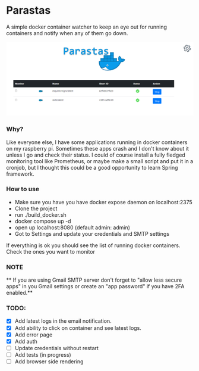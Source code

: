 # Parastas

A simple docker container watcher to keep an eye out for running containers and notify when any of them go down.

![How it looks](screenshot.png)

### Why?

Like everyone else, I have some applications running in docker containers on my raspberry pi. Sometimes these apps crash and I don't know about it unless I go and check their status. I could of course install a fully fledged monitoring tool like Prometheus, or maybe make a small script and put it in a cronjob, but I thought this could be a good opportunity to learn Spring framework.

### How to use

- Make sure you have you have docker expose daemon on localhost:2375
- Clone the project
- run ./build_docker.sh
- docker compose up -d
- open up localhost:8080 (default admin: admin)
- Got to Settings and update your credentials and SMTP settings

If everything is ok you should see the list of running docker containers. Check the ones you want to monitor

### NOTE
** If you are using Gmail SMTP server don't forget to "allow less secure apps" in you Gmail settings or create an "app password" if you have 2FA enabled.**

### TODO:

 - [X] Add latest logs in the email notification.
 - [X] Add ability to click on container and see latest logs.
 - [X] Add error page
 - [X] Add auth
 - [ ] Update credentials without restart
 - [ ] Add tests (in progress)
 - [ ] Add browser side rendering
